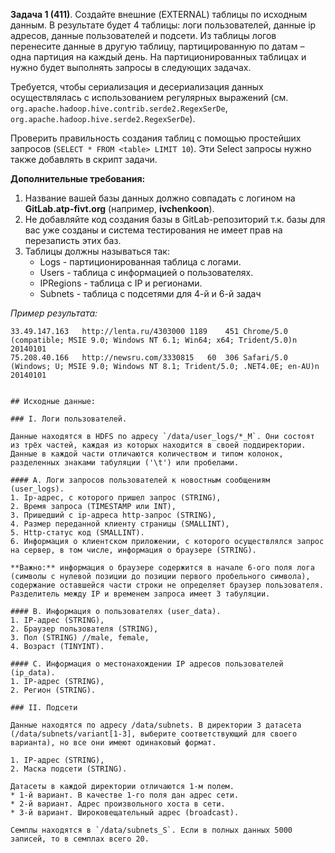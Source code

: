 **Задача 1 (411)**. Создайте внешние (EXTERNAL) таблицы по исходным данным. В результате будет 4 таблицы: логи пользователей, данные ip адресов, данные пользователей и подсети. Из таблицы логов перенесите данные в другую таблицу, партицированную по датам – одна партиция на каждый день. На партиционированных таблицах и нужно будет выполнять запросы в следующих задачах.

Требуется, чтобы сериализация и десериализация данных осуществлялась с использованием регулярных выражений (см. `org.apache.hadoop.hive.contrib.serde2.RegexSerDe`, `org.apache.hadoop.hive.serde2.RegexSerDe`).

Проверить правильность создания таблиц с помощью простейших запросов (`SELECT * FROM <table> LIMIT 10`). Эти Select запросы нужно также добавлять в скрипт задачи.

**Дополнительные требования:**
1. Название вашей базы данных должно совпадать с логином на **GitLab.atp-fivt.org** (например, **ivchenkoon**). 
2. Не добавляйте код создания базы в GitLab-репозиторий т.к. базы для вас уже созданы и система тестирования не имеет прав на перезаписть этих баз.
3. Таблицы должны называться так:
    * Logs - партиционированная таблица с логами.
    * Users - таблица с информацией о пользователях.
    * IPRegions - таблица с IP и регионами.
    * Subnets - таблица с подсетями для 4-й и 6-й задач

*Пример результата:*
```
33.49.147.163	http://lenta.ru/4303000	1189	451	Chrome/5.0 (compatible; MSIE 9.0; Windows NT 6.1; Win64; x64; Trident/5.0)n	20140101
75.208.40.166	http://newsru.com/3330815	60	306	Safari/5.0 (Windows; U; MSIE 9.0; Windows NT 8.1; Trident/5.0; .NET4.0E; en-AU)n	20140101


## Исходные данные: 

### I. Логи пользователей.

Данные находятся в HDFS по адресу `/data/user_logs/*_M`. Они состоят из трёх частей, каждая из которых находится в своей поддиректории. Данные в каждой части отличаются количеством и типом колонок, разделенных знаками табуляции ('\t') или пробелами.

#### А. Логи запросов пользователей к новостным сообщениям (user_logs).
1. Ip-адрес, с которого пришел запрос (STRING),
2. Время запроса (TIMESTAMP или INT),
3. Пришедший с ip-адреса http-запрос (STRING),
4. Размер переданной клиенту страницы (SMALLINT),
5. Http-статус код (SMALLINT).
6. Информация о клиентском приложении, с которого осуществлялся запрос на сервер, в том числе, информация о браузере (STRING).

**Важно:** информация о браузере содержится в начале 6-ого поля лога (символы с нулевой позиции до позиции первого пробельного символа), содержание оставшейся части строки не определяет браузер пользователя. Разделитель между IP и временем запроса имеет 3 табуляции.

#### B. Информация о пользователях (user_data).
1. IP-адрес (STRING),
2. Браузер пользователя (STRING),
3. Пол (STRING) //male, female,
4. Возраст (TINYINT).

#### С. Информация о местонахождении IP адресов пользователей (ip_data).
1. IP-адрес (STRING),
2. Регион (STRING).

### II. Подсети

Данные находятся по адресу /data/subnets. В директории 3 датасета (/data/subnets/variant[1-3], выберите соответствующий для своего варианта), но все они имеют одинаковый формат.

1. IP-адрес (STRING),
2. Маска подсети (STRING).

Датасеты в каждой директории отличаются 1-м полем.
* 1-й вариант. В качестве 1-го поля дан адрес сети.
* 2-й вариант. Адрес произвольного хоста в сети.
* 3-й вариант. Широковещательный адрес (broadcast).

Семплы находятся в `/data/subnets_S`. Если в полных данных 5000 записей, то в семплах всего 20.
